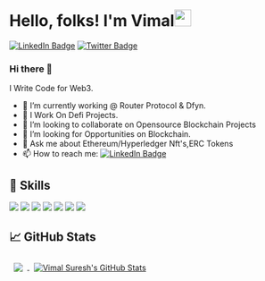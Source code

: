 # Hello, folks! I'm Vimal<img src="https://raw.githubusercontent.com/MartinHeinz/MartinHeinz/master/wave.gif" width="30px">
[![LinkedIn Badge](https://img.shields.io/badge/LinkedIn-Profile-informational?style=flat&logo=linkedin&logoColor=white&color=0D76A8)](https://www.linkedin.com/in/vimal-suresh-b293b21b1/)
[![Twitter Badge](https://img.shields.io/badge/Twitter-Profile-informational?style=flat&logo=twitter&logoColor=white&color=1CA2F1)](https://twitter.com/VimalSuresh11)
### Hi there 👋

I Write Code for Web3.

- 🔭 I’m currently working @ Router Protocol & Dfyn.
- 🌱 I Work On Defi Projects.
- 👯 I’m looking to collaborate on Opensource Blockchain Projects
- 🤔 I’m looking for Opportunities on Blockchain.
- 💬 Ask me about Ethereum/Hyperledger Nft's,ERC Tokens
- 📫 How to reach me: [![LinkedIn Badge](https://img.shields.io/badge/LinkedIn-Profile-informational?style=flat&logo=linkedin&logoColor=white&color=0D76A8)](https://www.linkedin.com/in/vimal-suresh-b293b21b1/)

## 💼 Skills

![](https://img.shields.io/badge/Code-ETHEREUM-informational?style=flat&logo=ethereum&logoColor=white&color=f3b745)
![](https://img.shields.io/badge/Code-Hyperledger-informational?style=flat&logo=hyperledger&logoColor=white&color=f3b745)
![](https://img.shields.io/badge/Code-Solidity-informational?style=flat&logo=solidity&logoColor=white&color=f3b745)
![](https://img.shields.io/badge/Code-React-informational?style=flat&logo=react&logoColor=white&color=f3b745)
![](https://img.shields.io/badge/Code-NodeJS-informational?style=flat&logo=nodejs&logoColor=white&color=f3b745)
![](https://img.shields.io/badge/Code-MongoDB-informational?style=flat&logo=MongoDB&logoColor=white&color=f3b745)
![](https://img.shields.io/badge/Code-Truffle-informational?style=flat&logo=trufflesuite&logoColor=white&color=f3b745)

## 📈 GitHub Stats

<a href="https://github.com/Vimalsuresh93">
  <img align="center" style="margin:0.5rem" src="https://github-readme-stats.vercel.app/api/top-langs/?username=Vimalsuresh93&hide=html,css&title_color=f3b745&text_color=fff&icon_color=f3b745&bg_color=14171A" />
</a>

<a href="https://github.com/Vimalsuresh93">
  <img align="center" style="margin:0.5rem" src="https://github-readme-stats.vercel.app/api?username=Vimalsuresh93&show_icons=true&line_height=27&count_private=true&title_color=f3b745&text_color=fff&icon_color=fff&bg_color=14171A" alt="Vimal Suresh's GitHub Stats" />
</a>

